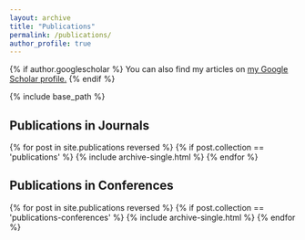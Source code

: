 ```yaml
---
layout: archive
title: "Publications"
permalink: /publications/
author_profile: true
---
```


{% if author.googlescholar %}
  You can also find my articles on <u><a href="{{author.googlescholar}}">my Google Scholar profile</a>.</u>
{% endif %}

{% include base_path %}



Publications in Journals
------

{% for post in site.publications reversed %}
  {% if post.collection == 'publications' %}
    {% include archive-single.html %}
{% endfor %}

Publications in Conferences
------

{% for post in site.publications reversed %}
  {% if post.collection == 'publications-conferences' %}
    {% include archive-single.html %}
{% endfor %}